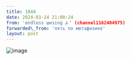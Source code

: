 ```yaml
---
title: 1844
date: 2024-03-24 21:00:24
from: 'endless шизing ⍼' (channel1162404975)
forwarded\_from: 'пять по метафизике'
layout: post
---
```


![image](photos/photo_287@24-03-2024_21-00-24.jpg)


